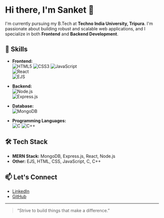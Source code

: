 # Hi there, I'm Sanket 👋

I'm currently pursuing my B.Tech at **Techno India University, Tripura**. I'm passionate about building robust and scalable web applications, and I specialize in both **Frontend** and **Backend Development**.

## 🚀 Skills

- **Frontend:**  
  ![HTML5](https://img.shields.io/badge/-HTML5-E34F26?logo=html5&logoColor=fff) 
  ![CSS3](https://img.shields.io/badge/-CSS3-1572B6?logo=css3&logoColor=fff) 
  ![JavaScript](https://img.shields.io/badge/-JavaScript-F7DF1E?logo=javascript&logoColor=000)  
  ![React](https://img.shields.io/badge/-React-61DAFB?logo=react&logoColor=000)  
  ![EJS](https://img.shields.io/badge/-EJS-8C8C8C?logo=ejs&logoColor=fff)

- **Backend:**  
  ![Node.js](https://img.shields.io/badge/-Node.js-339933?logo=node.js&logoColor=fff)  
  ![Express.js](https://img.shields.io/badge/-Express.js-000?logo=express&logoColor=fff)

- **Database:**  
  ![MongoDB](https://img.shields.io/badge/-MongoDB-47A248?logo=mongodb&logoColor=fff)

- **Programming Languages:**  
  ![C](https://img.shields.io/badge/-C-00599C?logo=c&logoColor=fff) 
  ![C++](https://img.shields.io/badge/-C++-00599C?logo=c%2B%2B&logoColor=fff)

## 🛠️ Tech Stack

- **MERN Stack:** MongoDB, Express.js, React, Node.js
- **Other:** EJS, HTML, CSS, JavaScript, C, C++

## 📫 Let's Connect

- [LinkedIn](https://www.linkedin.com/)
- [GitHub](https://github.com/your-github-username)

---

> “Strive to build things that make a difference.”
